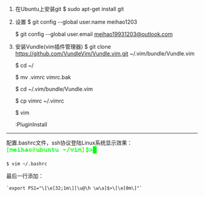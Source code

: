 1.  在Ubuntu上安装git
	$ sudo apt-get install git
	
2.  设置
	$ git config --global user.name meihao1203
	
	$ git config --global user.email meihao19931203@outlook.com
	
3.  安装Vundle(vim插件管理器)
	$ git clone https://github.com/VundleVim/Vundle.vim.git   ~/.vim/bundle/Vundle.vim

	$ cd ~/
	
	$ mv .vimrc vimrc.bak
	
	$ cd ~/.vim/bundle/Vundle.vim
	
	$ cp vimrc ~/.vimrc
	
	$ vim
	
	:PluginInstall


----------
配置.bashrc文件，ssh协议登陆Linux系统显示效果：![img.png](https://github.com/meihao1203/Vim/blob/master/img.png)
	
	$ vim ~/.bashrc
最后一行添加：
	
	`export PS1="\[\e[32;1m\][\u@\h \w\a]$>\[\e[0m\]"`

